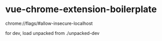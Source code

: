 # vue-chrome-extension-boilerplate

chrome://flags/#allow-insecure-localhost


for dev, load unpacked from ./unpacked-dev